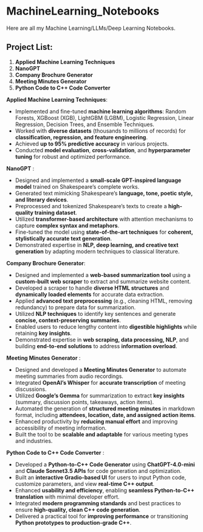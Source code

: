 
# MachineLearning_Notebooks  
Here are all my Machine Learning/LLMs/Deep Learning Notebooks.  

## Project List:  
1. **Applied Machine Learning Techniques**  
2. **NanoGPT**  
3. **Company Brochure Generator**  
4. **Meeting Minutes Generator**  
5. **Python Code to C++ Code Converter**

**Applied Machine Learning Techniques**:
- Implemented and fine-tuned **machine learning algorithms**: Random Forests, XGBoost (XGB), LightGBM (LGBM), Logistic Regression, Linear Regression, Decision Trees, and Ensemble Techniques.  
- Worked with **diverse datasets** (thousands to millions of records) for **classification, regression, and feature engineering**.  
- Achieved **up to 95% predictive accuracy** in various projects.  
- Conducted **model evaluation**, **cross-validation**, and **hyperparameter tuning** for robust and optimized performance.  

**NanoGPT** :
- Designed and implemented a **small-scale GPT-inspired language model** trained on Shakespeare’s complete works.  
- Generated text mimicking Shakespeare’s **language, tone, poetic style, and literary devices**.  
- Preprocessed and tokenized Shakespeare’s texts to create a **high-quality training dataset**.  
- Utilized **transformer-based architecture** with attention mechanisms to capture **complex syntax and metaphors**.  
- Fine-tuned the model using **state-of-the-art techniques** for **coherent, stylistically accurate text generation**.  
- Demonstrated expertise in **NLP, deep learning, and creative text generation** by adapting modern techniques to classical literature.

**Company Brochure Generator**:
- Designed and implemented a **web-based summarization tool** using a **custom-built web scraper** to extract and summarize website content.  
- Developed a scraper to handle **diverse HTML structures** and **dynamically loaded elements** for accurate data extraction.  
- Applied **advanced text preprocessing** (e.g., cleaning HTML, removing redundancy) to prepare data for summarization.  
- Utilized **NLP techniques** to identify key sentences and generate **concise, context-preserving summaries**.  
- Enabled users to reduce lengthy content into **digestible highlights** while retaining **key insights**.  
- Demonstrated expertise in **web scraping, data processing, NLP**, and building **end-to-end solutions** to address **information overload**.

 **Meeting Minutes Generator** :
- Designed and developed a **Meeting Minutes Generator** to automate meeting summaries from audio recordings.  
- Integrated **OpenAI’s Whisper** for **accurate transcription** of meeting discussions.  
- Utilized **Google’s Gemma** for summarization to extract **key insights** (summary, discussion points, takeaways, action items).  
- Automated the generation of **structured meeting minutes** in markdown format, including **attendees, location, date, and assigned action items**.  
- Enhanced productivity by **reducing manual effort** and improving accessibility of meeting information.  
- Built the tool to be **scalable and adaptable** for various meeting types and industries.

  
**Python Code to C++ Code Converter** :
- Developed a **Python-to-C++ Code Generator** using **ChatGPT-4.0-mini** and **Claude Sonnet3.5 APIs** for code generation and optimization.  
- Built an **interactive Gradio-based UI** for users to input Python code, customize parameters, and view **real-time C++ output**.  
- Enhanced **usability and efficiency**, enabling **seamless Python-to-C++ translation** with minimal developer effort.  
- Integrated **modern programming standards** and best practices to ensure **high-quality, clean C++ code generation**.  
- Delivered a practical tool for **improving performance** or transitioning **Python prototypes to production-grade C++**.  
  
